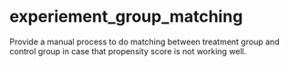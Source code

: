 # experiement_group_matching
Provide a manual process to do matching between treatment group and control group in case that propensity score is not working well.
